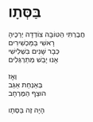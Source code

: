 # בַּסְּתָו

חֲבֶרְתִּי הַטּוֹבָה צוֹדְדָה יְרֵכֶיהָ\
רָאשִׁי בַּמַּכְשִׁירִים\
כְּבָר שָׁנִים בִּשְׁלִישִׁי\
אָנוּ יָבֵשׁ מְתַרְגְּלִים\
\
וְאָז\
בְּאַנְחַת אַגַּב\
הוּצַף הַמֶּרְחָב\
\
הָיָה זֶה בַּסְּתָו